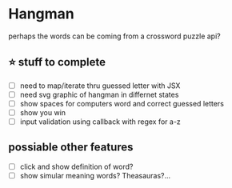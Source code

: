 # Hangman

perhaps the words can be coming from a crossword puzzle api?

## :star: stuff to complete

- [ ] need to map/iterate thru guessed letter with JSX
- [ ] need svg graphic of hangman in differnet states
- [ ] show spaces for computers word and correct guessed letters
- [ ] show you win
- [ ] input validation using callback with regex for a-z

## possiable other features

- [ ] click and show definition of word?
- [ ] show simular meaning words? Theasauras?...
